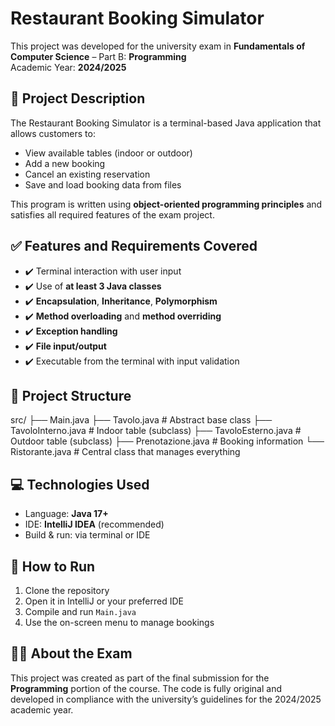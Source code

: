 # Restaurant Booking Simulator  

This project was developed for the university exam in **Fundamentals of Computer Science** – Part B: **Programming**  
Academic Year: **2024/2025**

## 📘 Project Description

The Restaurant Booking Simulator is a terminal-based Java application that allows customers to:
- View available tables (indoor or outdoor)
- Add a new booking
- Cancel an existing reservation
- Save and load booking data from files

This program is written using **object-oriented programming principles** and satisfies all required features of the exam project.

## ✅ Features and Requirements Covered

- ✔️ Terminal interaction with user input
- ✔️ Use of **at least 3 Java classes**
- ✔️ **Encapsulation**, **Inheritance**, **Polymorphism**
- ✔️ **Method overloading** and **method overriding**
- ✔️ **Exception handling**
- ✔️ **File input/output**
- ✔️ Executable from the terminal with input validation

## 🧱 Project Structure
src/
├── Main.java
├── Tavolo.java # Abstract base class
├── TavoloInterno.java # Indoor table (subclass)
├── TavoloEsterno.java # Outdoor table (subclass)
├── Prenotazione.java # Booking information
└── Ristorante.java # Central class that manages everything


## 💻 Technologies Used

- Language: **Java 17+**
- IDE: **IntelliJ IDEA** (recommended)
- Build & run: via terminal or IDE

## 🚀 How to Run

1. Clone the repository
2. Open it in IntelliJ or your preferred IDE
3. Compile and run `Main.java`
4. Use the on-screen menu to manage bookings

## 🧑‍🎓 About the Exam

This project was created as part of the final submission for the **Programming** portion of the course. The code is fully original and developed in compliance with the university’s guidelines for the 2024/2025 academic year.
